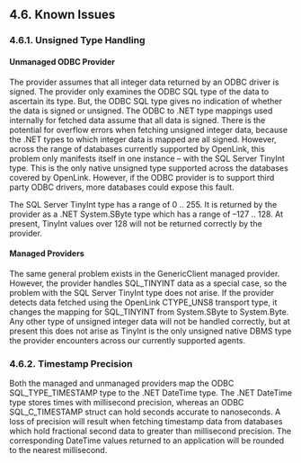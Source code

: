 <div id="mt_dnetissues" class="section">

<div class="titlepage">

<div>

<div>

## 4.6. Known Issues

</div>

</div>

</div>

<div id="mt_dnetunsign" class="section">

<div class="titlepage">

<div>

<div>

### 4.6.1. Unsigned Type Handling

</div>

</div>

</div>

<div id="mt_dnetunsignunman" class="section">

<div class="titlepage">

<div>

<div>

#### Unmanaged ODBC Provider

</div>

</div>

</div>

The provider assumes that all integer data returned by an ODBC driver is
signed. The provider only examines the ODBC SQL type of the data to
ascertain its type. But, the ODBC SQL type gives no indication of
whether the data is signed or unsigned. The ODBC to .NET type mappings
used internally for fetched data assume that all data is signed. There
is the potential for overflow errors when fetching unsigned integer
data, because the .NET types to which integer data is mapped are all
signed. However, across the range of databases currently supported by
OpenLink, this problem only manifests itself in one instance – with the
SQL Server TinyInt type. This is the only native unsigned type supported
across the databases covered by OpenLink. However, if the ODBC provider
is to support third party ODBC drivers, more databases could expose this
fault.

The SQL Server TinyInt type has a range of 0 .. 255. It is returned by
the provider as a .NET System.SByte type which has a range of –127 ..
128. At present, TinyInt values over 128 will not be returned correctly
by the provider.

</div>

<div id="mt_dnetunsignman" class="section">

<div class="titlepage">

<div>

<div>

#### Managed Providers

</div>

</div>

</div>

The same general problem exists in the GenericClient managed provider.
However, the provider handles SQL_TINYINT data as a special case, so the
problem with the SQL Server TinyInt type does not arise. If the provider
detects data fetched using the OpenLink CTYPE_UNS8 transport type, it
changes the mapping for SQL_TINYINT from System.SByte to System.Byte.
Any other type of unsigned integer data will not be handled correctly,
but at present this does not arise as TinyInt is the only unsigned
native DBMS type the provider encounters across our currently supported
agents.

</div>

</div>

<div id="mt_dnettimestamp" class="section">

<div class="titlepage">

<div>

<div>

### 4.6.2. Timestamp Precision

</div>

</div>

</div>

Both the managed and unmanaged providers map the ODBC SQL_TYPE_TIMESTAMP
type to the .NET DateTime type. The .NET DateTime type stores times with
millisecond precision, whereas an ODBC SQL_C_TIMESTAMP struct can hold
seconds accurate to nanoseconds. A loss of precision will result when
fetching timestamp data from databases which hold fractional second data
to greater than millisecond precision. The corresponding DateTime values
returned to an application will be rounded to the nearest millisecond.

</div>

</div>
